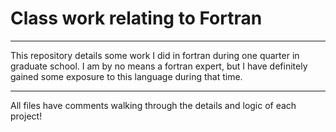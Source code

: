 # Class work relating to Fortran

---

This repository details some work I did in fortran during one quarter in graduate school. I am by no means a fortran expert, but I have definitely gained some exposure to this language during that time.

---

All files have comments walking through the details and logic of each project!
